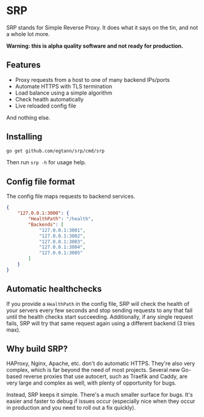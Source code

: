 # SRP

SRP stands for Simple Reverse Proxy. It does what it says on the tin, and not a
whole lot more.

**Warning: this is alpha quality software and not ready for production.**

## Features

* Proxy requests from a host to one of many backend IPs/ports
* Automate HTTPS with TLS termination
* Load balance using a simple algorithm
* Check health automatically
* Live reloaded config file

And nothing else.

## Installing

```bash
go get github.com/egtann/srp/cmd/srp
```

Then run `srp -h` for usage help.

## Config file format

The config file maps requests to backend services.

```json
{
	"127.0.0.1:3000": {
		"HealthPath": "/health",
		"Backends": [
			"127.0.0.1:3001",
			"127.0.0.1:3002",
			"127.0.0.1:3003",
			"127.0.0.1:3004",
			"127.0.0.1:3005"
		]
	}
}
```

## Automatic healthchecks

If you provide a `HealthPath` in the config file, SRP will check the health of
your servers every few seconds and stop sending requests to any that fail until
the health checks start succeeding. Additionally, if any single request fails,
SRP will try that same request again using a different backend (3 tries max).

## Why build SRP?

HAProxy, Nginx, Apache, etc. don't do automatic HTTPS. They're also very
complex, which is far beyond the need of most projects. Several new Go-based
reverse proxies that use autocert, such as Traefik and Caddy, are very large
and complex as well, with plenty of opportunity for bugs.

Instead, SRP keeps it simple. There's a much smaller surface for bugs. It's
easier and faster to debug if issues occur (especially nice when they occur in
production and you need to roll out a fix quickly).
